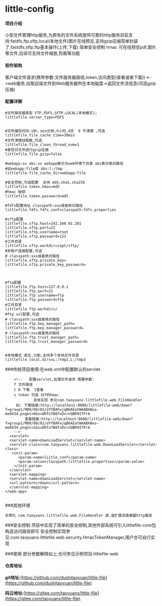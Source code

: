 # little-config

#### 项目介绍
小型文件管理http服务,为原有的文件系统提供可靠的http服务目前支持:fatdfs,ftp,sftp,local(本地文件)图片在线预览,支持gzip压缩简单封装了,fastdfs,sftp,ftp基本操作(上传,下载)
简单安全控制 hmac
可在线预览pdf,图片等文件,后续可支持文件缩放,剪裁等功能
#### 软件架构
客户端文件请求(携带参数:文件服务器路径,token,访问类型(查看或者下载))->->web服务,拉取远端文件到Web服务器所在本地磁盘->返回文件流信息(可选gzip压缩)

#### 配置详解
```
#文件服务器类型 FTP,FDFS,SFTP,LOCAL(本地模式);
littlefile.server_type=FDFS


#文件缓存时间:s秒，min分钟,h小时,d天  0 不清理 ,可选
littlefile.file_cache_time=30min
#文件清理线程数,可选
littlefile.file_clean_thread_num=3
#是否对文件进行gzip压缩
littlefile.file.gzip=false

#webapp:xx abs:xx webapp表示为web环境下目录 abs表示绝对路径
#如webapp:file或 abs:l:/tmp
littlefile.file_cache_dir=webapp:file

#安全控制,可选配置  支持 md4,sha1,sha256
littlefile.token.hmac=md5
#hmac 秘钥
littlefile.token.password=md5

#fdfs配置地址 classpath:xxx或者绝对路径
littlefile.fdfs.fdfs_conf=classpath:fdfs.properties

#sftp配置 
littlefile.sftp.host=192.168.91.201
littlefile.sftp.port=22
littlefile.sftp.username=root
littlefile.sftp.password=123
#工作目录
littlefile.sftp.workdir=/opt/sftp/
#非账户连接配置,可选
# classpath:xxx或者绝对路径
littlefile.sftp.private_key=
littlefile.sftp.private_key_password=



#ftp配置
littlefile.ftp.host=127.0.0.1
littlefile.ftp.port=21
littlefile.ftp.username=ftp
littlefile.ftp.password=ftp
#工作目录
littlefile.ftp.workdir=/
#ftp ssl配置,可选
# classpath:xxx或者绝对路径
littlefile.ftp.key_manager_path=
littlefile.ftp.key_manager_password=
# classpath:xxx或者绝对路径
littlefile.ftp.trust_manager_path=
littlefile.ftp.trust_manager_password=


#本地模式 英文,分割,支持多个本地文件目录
littlefile.local.dirs=L:/tmp2,L:/tmp3
```
###传统项目使用:在web.xml中配置默认的servlet
```
    <!--   配置servlet,处理文件请求 需要参数:
    f 文件路径
    t 0 下载  1查看
    s token 可选 对f的hmac
             具体实现 参见com.taoyuanx.littlefile.web.FileHandler
   	 如: 下载链接:http://localhost:8080/littlefile-web/down?f=group1/M00/00/01/oYYBAFwjqB6AEatWAABkNxa-me0434.png&t=0&s=DRfo7B8fxDxrnQBR9IfPrA
   		 查看链接:http://localhost:8080/littlefile-web/down?f=group1/M00/00/01/oYYBAFwjqB6AEatWAABkNxa-me0434.png&t=1&s=DRfo7B8fxDxrnQBR9IfPrA
    -->
  <servlet>
  <servlet-name>downLoadServlet</servlet-name>
  <servlet-class>com.taoyuanx.littlefile.web.DownLoadServlet</servlet-class>
   <init-param>
      <param-name>liitle_conf</param-name>
      <param-value>classpath:littlefile.properties</param-value>
    </init-param>
  </servlet>
  <servlet-mapping>
  <servlet-name>downLoadServlet</servlet-name>
  <url-pattern>/down</url-pattern>
  </servlet-mapping>
</web-app>


```


###其他环境
```
实例化 com.taoyuanx.littlefile.web.FileHandler 类,或扩展该类暴露http服务

```

###安全控制
项目中实现了简单的安全控制,其他外部系统可引入littlefile-core包构造访问路径即可
安全控制实现参见:com.taoyuanx.littlefile.web.security.HmacTokenManager,用户亦可自行实现

###使用
部分参数解释如上,也可参见示例项目:littlefile-web

#### 仓库地址

**git地址:**[https://github.com/dushitaoyuan/little-file](https://github.com/dushitaoyuan/little-file)



**码云地址:**[https://gitee.com/taoyuanx/little-file](https://gitee.com/taoyuanx/little-file) 
